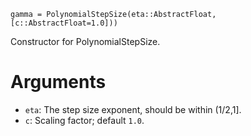 ```
gamma = PolynomialStepSize(eta::AbstractFloat, [c::AbstractFloat=1.0]))
```

Constructor for PolynomialStepSize.

# Arguments

  * `eta`: The step size exponent, should be within (1/2,1].
  * `c`: Scaling factor; default `1.0`.
